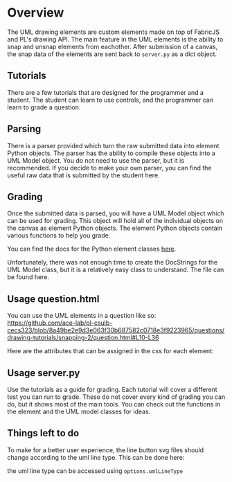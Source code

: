 # Overview
The UML drawing elements are custom elements made on top of FabricJS and PL's drawing API. The main feature in the UML elements is the ability to snap and unsnap elements from eachother. After submission of a canvas, the snap data of the elements are sent back to `server.py` as a dict object.

## Tutorials
There are a few tutorials that are designed for the programmer and a student. The student can learn to use controls, and the programmer can learn to grade a question.

## Parsing
There is a parser provided which turn the raw submitted data into element Python objects. The parser has the ability to compile these objects into a UML Model object. You do not need to use the parser, but it is recommended. If you decide to make your own parser, you can find the useful raw data that is submitted by the student here.

## Grading
Once the submitted data is parsed, you will have a UML Model object which can be used for grading. This object will hold all of the individual objects on the canvas as element Python objects. The element Python objects contain various functions to help you grade. 

You can find the docs for the Python element classes [here](https://github.com/ace-lab/pl-csulb-cecs323/blob/drawing-elements-dev/serverFilesCourse/docs/uml_element_classes.py.md).

Unfortunately, there was not enough time to create the DocStrings for the UML Model class, but it is a relatively easy class to understand.
The file can be found here.

## Usage question.html
You can use the UML elements in a question like so: https://github.com/ace-lab/pl-csulb-cecs323/blob/8a49be2e9d3e063f30b687582c0718e3f9223965/questions/drawing-tutorials/snapping-2/question.html#L10-L36

Here are the attributes that can be assigned in the css for each element:


## Usage server.py
Use the tutorials as a guide for grading. Each tutorial will cover a different test you can run to grade. These do not cover every kind of grading you can do, but it shows most of the main tools. You can check out the functions in the element and the UML model classes for ideas.

## Things left to do
To make for a better user experience, the line button svg files should change according to the uml line type. This can be done here: 

the uml line type can be accessed using `options.umlLineType`
